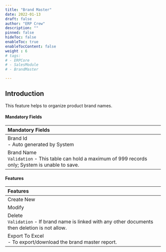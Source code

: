 ```yaml
---
title: "Brand Master"
date: 2022-01-13
draft: false
author: "ERP Crew"
description: ""
pinned: false
hideToc: false
enableToc: true
enableTocContent: false
weight : 6
# tags: 
# - ERPCore 
# - SalesModule
# - BrandMaster

---
```

## Introduction

This feature helps to organize product brand names.

#### Mandatory Fields 

|Mandatory Fields|   
  |:------|                   
  | Brand Id <br> - Auto generated by System
  | Brand Name <br> `Validation` - This table can hold a maximum of 999 records only; System is unable to save.

#### Features

|Features|  
  |:------|
  | Create New 
  | Modify
  | Delete <br> `Validation` - If brand name is linked with any other documents then deletion is not allow.
  | Export To Excel <br> - To export/download the brand master report.



